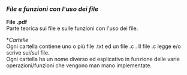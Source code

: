 ### *File e funzioni con l'uso dei file*

**File .pdf**  
Parte teorica sui file e sulle funzioni con l'uso dei file.  

**Cartelle*  
Ogni cartella contiene uno o più file .txt ed un file .c . Il file .c legge e/o scrive sui/sul file.  
Ogni cartella ha un nome diverso ed esplicativo in funzione delle varie operazioni/funzioni che vengono man mano implementate.
